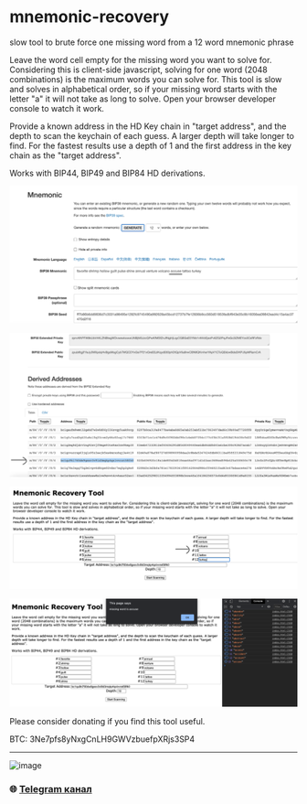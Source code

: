 # mnemonic-recovery
 slow tool to brute force one missing word from a 12 word mnemonic phrase

Leave the word cell empty for the missing word you want to solve for. Considering this is client-side javascript, solving for one word (2048 combinations) is the maximum words you can solve for. This tool is slow and solves in alphabetical order, so if your missing word starts with the letter "a" it will not take as long to solve. Open your browser developer console to watch it work.

Provide a known address in the HD Key chain in "target address", and the depth to scan the keychain of each guess. A larger depth will take longer to find. For the fastest results use a depth of 1 and the first address in the key chain as the "target address".

Works with BIP44, BIP49 and BIP84 HD derivations.

![example mnemonic](1.png?raw=true)

![example target address](2.png?raw=true)

![fill out form](3.png?raw=true)

![success](4.png?raw=true)


Please consider donating if you find this tool useful.

BTC: 3Ne7pfs8yNxgCnLH9GWVzbuefpXRjs3SP4

---

![image](https://github.com/Sagleft/Sagleft/raw/master/image.png)

### :globe_with_meridians: [Telegram канал](https://t.me/+VIvd8j6xvm9iMzhi)
